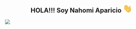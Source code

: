 <div align="center">
<h2> HOLA!!! Soy Nahomi Aparicio   <img src="https://github.com/ABSphreak/ABSphreak/blob/master/gifs/Hi.gif" width="30px"></h2>
</div>
<img src="https://user-images.githubusercontent.com/74038190/212284158-e840e285-664b-44d7-b79b-e264b5e54825.gif" width="400">
<br><br>
